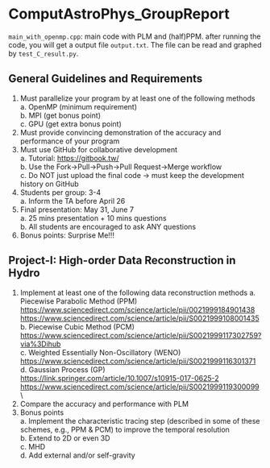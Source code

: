 # ComputAstroPhys_GroupReport
`main_with_openmp.cpp`: main code with PLM and (half)PPM. after running the code, you will get a output file `output.txt`. The file can be read and graphed by `test_C_result.py`.

## General Guidelines and Requirements
1. Must parallelize your program by at least one of the following methods \
a. OpenMP (minimum requirement) \
b. MPI (get bonus point) \
c. GPU (get extra bonus point)
2. Must provide convincing demonstration of the accuracy and performance of your program
3. Must use GitHub for collaborative development\
a. Tutorial: https://gitbook.tw/ \
b. Use the Fork→Pull→Push→Pull Request→Merge workflow\
c. Do NOT just upload the final code → must keep the development history on GitHub
4. Students per group: 3-4\
a. Inform the TA before April 26
5. Final presentation: May 31, June 7\
a. 25 mins presentation + 10 mins questions\
b. All students are encouraged to ask ANY questions
6. Bonus points: Surprise Me!!!
## Project-I: High-order Data Reconstruction in Hydro
1. Implement at least one of the following data reconstruction methods
a. Piecewise Parabolic Method (PPM)\
https://www.sciencedirect.com/science/article/pii/0021999184901438 \
https://www.sciencedirect.com/science/article/pii/S0021999108001435 \
b. Piecewise Cubic Method (PCM)\
https://www.sciencedirect.com/science/article/pii/S0021999117302759?via%3Dihub \
c. Weighted Essentially Non-Oscillatory (WENO)\
https://www.sciencedirect.com/science/article/pii/S0021999116301371 \
d. Gaussian Process (GP)\
https://link.springer.com/article/10.1007/s10915-017-0625-2 \
https://www.sciencedirect.com/science/article/pii/S0021999119300099 \
3. Compare the accuracy and performance with PLM
4. Bonus points \
a. Implement the characteristic tracing step (described in some of these schemes, e.g., PPM & PCM) to improve the temporal resolution\
b. Extend to 2D or even 3D \
c. MHD\
d. Add external and/or self-gravity
